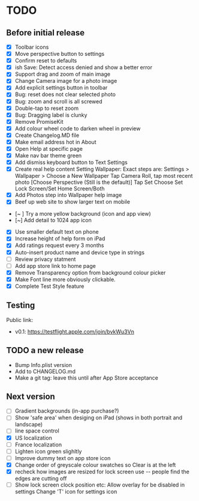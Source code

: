 #  TODO

## Before initial release

- [x] Toolbar icons
- [x] Move perspective button to settings
- [x] Confirm reset to defaults
- [x] ish Save: Detect access denied and show a better error
- [x] Support drag and zoom of main image
- [x] Change Camera image for a photo image
- [x] Add explicit settings button in toolbar
- [x] Bug: reset does not clear selected photo
- [x] Bug: zoom and scroll is all screwed
- [x] Double-tap to reset zoom
- [x] Bug: Dragging label is clunky
- [x] Remove PromiseKit
- [x] Add colour wheel code to darken wheel in preview
- [x] Create Changelog.MD file
- [x] Make email address hot in About
- [x] Open Help at specific page
- [x] Make nav bar theme green
- [x] Add dismiss keyboard button to Text Settings
- [x] Create real help content
    Setting Wallpaper: Exact steps are:
    Settings > Wallpaper > Choose a New Wallpaper 
    Tap Camera Roll, tap most recent photo
    [Choose Perspective (Still is the default)]
    Tap Set
    Choose Set Lock Screen/Set Home Screen/Both
- [x] Add Photos step into Wallpaper help image
- [x] Beef up web site to show larger text on mobile

- [~ ] Try a more yellow background (icon and app view)
- [~] Add detail to 1024 app icon
- [x] Use smaller default text on phone
- [x] Increase height of help form on iPad
- [x] Add ratings request every 3 months
- [x] Auto-insert product name and device type in strings
- [ ] Review privacy statment
- [ ] Add app store link to home page
- [x] Remove Transparency option from background colour picker
- [x] Make Font line more obviously clickable.
- [x] Complete Test Style feature

## Testing
Public link:
- v0.1: https://testflight.apple.com/join/bvkWu3Vn

## TODO a new release
 - Bump Info.plist version
 - Add to CHANGELOG.md
 - Make a git tag: leave this until after App Store acceptance

## Next version

- [ ] Gradient backgrounds (in-app purchase?)
- [ ] Show 'safe area' when desiging on iPad (shows in both portrait and landscape)
- [ ] line space control
- [x] US localization
- [ ] France localization
- [ ] Lighten icon green slighltly
- [ ] Improve dummy text on app store icon
- [x] Change order of greyscale colour swatches so Clear is at the left
- [x] recheck  how images are resized for lock screen use -- people find the edges are cutting off
- [ ] Show lock screen clock position etc:
        Allow overlay for be disabled in settings
        Change 'T' icon for settings icon
